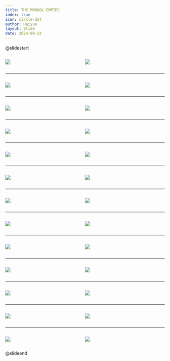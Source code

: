 ```yaml
---
title: THE MONGOL EMPIRE
index: true
icon: circle-dot
author: Haiyue
layout: Slide
date: 2024-09-23
---
```

 
@slidestart

<div style="display:flex">
<div style="flex:1">

![](/reading/english/Level-X/THE%20MONGOL%20EMPIRE/001.webp)
</div>
<div style="flex:1">

![](/reading/english/Level-X/THE%20MONGOL%20EMPIRE/002.webp)
</div>
</div>

---

<div style="display:flex">
<div style="flex:1">

![](/reading/english/Level-X/THE%20MONGOL%20EMPIRE/003.webp)
</div>
<div style="flex:1">

![](/reading/english/Level-X/THE%20MONGOL%20EMPIRE/004.webp)
</div>
</div>

---

<div style="display:flex">
<div style="flex:1">

![](/reading/english/Level-X/THE%20MONGOL%20EMPIRE/005.webp)
</div>
<div style="flex:1">

![](/reading/english/Level-X/THE%20MONGOL%20EMPIRE/006.webp)
</div>
</div>

---

<div style="display:flex">
<div style="flex:1">

![](/reading/english/Level-X/THE%20MONGOL%20EMPIRE/007.webp)
</div>
<div style="flex:1">

![](/reading/english/Level-X/THE%20MONGOL%20EMPIRE/008.webp)
</div>
</div>

---

<div style="display:flex">
<div style="flex:1">

![](/reading/english/Level-X/THE%20MONGOL%20EMPIRE/009.webp)
</div>
<div style="flex:1">

![](/reading/english/Level-X/THE%20MONGOL%20EMPIRE/010.webp)
</div>
</div>

---

<div style="display:flex">
<div style="flex:1">

![](/reading/english/Level-X/THE%20MONGOL%20EMPIRE/011.webp)
</div>
<div style="flex:1">

![](/reading/english/Level-X/THE%20MONGOL%20EMPIRE/012.webp)
</div>
</div>

---

<div style="display:flex">
<div style="flex:1">

![](/reading/english/Level-X/THE%20MONGOL%20EMPIRE/013.webp)
</div>
<div style="flex:1">

![](/reading/english/Level-X/THE%20MONGOL%20EMPIRE/014.webp)
</div>
</div>

---

<div style="display:flex">
<div style="flex:1">

![](/reading/english/Level-X/THE%20MONGOL%20EMPIRE/015.webp)
</div>
<div style="flex:1">

![](/reading/english/Level-X/THE%20MONGOL%20EMPIRE/016.webp)
</div>
</div>

---

<div style="display:flex">
<div style="flex:1">

![](/reading/english/Level-X/THE%20MONGOL%20EMPIRE/017.webp)
</div>
<div style="flex:1">

![](/reading/english/Level-X/THE%20MONGOL%20EMPIRE/018.webp)
</div>
</div>

---

<div style="display:flex">
<div style="flex:1">

![](/reading/english/Level-X/THE%20MONGOL%20EMPIRE/019.webp)
</div>
<div style="flex:1">

![](/reading/english/Level-X/THE%20MONGOL%20EMPIRE/020.webp)
</div>
</div>

---

<div style="display:flex">
<div style="flex:1">

![](/reading/english/Level-X/THE%20MONGOL%20EMPIRE/021.webp)
</div>
<div style="flex:1">

![](/reading/english/Level-X/THE%20MONGOL%20EMPIRE/022.webp)
</div>
</div>

---

<div style="display:flex">
<div style="flex:1">

![](/reading/english/Level-X/THE%20MONGOL%20EMPIRE/023.webp)
</div>
<div style="flex:1">

![](/reading/english/Level-X/THE%20MONGOL%20EMPIRE/024.webp)
</div>
</div>

---

<div style="display:flex">
<div style="flex:1">

![](/reading/english/Level-X/THE%20MONGOL%20EMPIRE/025.webp)
</div>
<div style="flex:1">

![](/reading/english/Level-X/THE%20MONGOL%20EMPIRE/026.webp)
</div>
</div>

@slideend